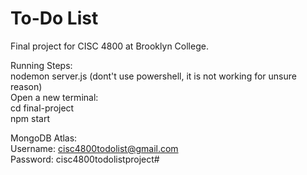 # To-Do List
Final project for CISC 4800 at Brooklyn College.

Running Steps: </br>
nodemon server.js (dont't use powershell, it is not working for unsure reason)</br>
Open a new terminal: </br>
cd final-project </br>
npm start

MongoDB Atlas: </br>
Username: cisc4800todolist@gmail.com </br>
Password: cisc4800todolistproject#
